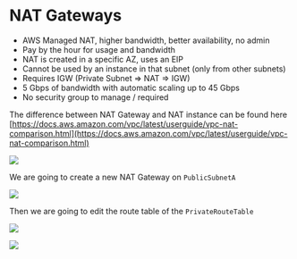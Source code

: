 # NAT Gateways

- AWS Managed NAT, higher bandwidth, better availability, no admin
- Pay by the hour for usage and bandwidth
- NAT is created in a specific AZ, uses an EIP
- Cannot be used by an instance in that subnet (only from other subnets)
- Requires IGW (Private Subnet => NAT => IGW)
- 5 Gbps of bandwidth with automatic scaling up to 45 Gbps
- No security group to manage / required

The difference between NAT Gateway and NAT instance can be found here [https://docs.aws.amazon.com/vpc/latest/userguide/vpc-nat-comparison.html](https://docs.aws.amazon.com/vpc/latest/userguide/vpc-nat-comparison.html)

![](2020-01-01-16-59-01.png)

We are going to create a new NAT Gateway on `PublicSubnetA`

![](2020-01-01-17-01-31.png)

Then we are going to edit the route table of the `PrivateRouteTable`

![](2020-01-01-17-02-35.png)

![](2020-01-01-17-02-50.png)